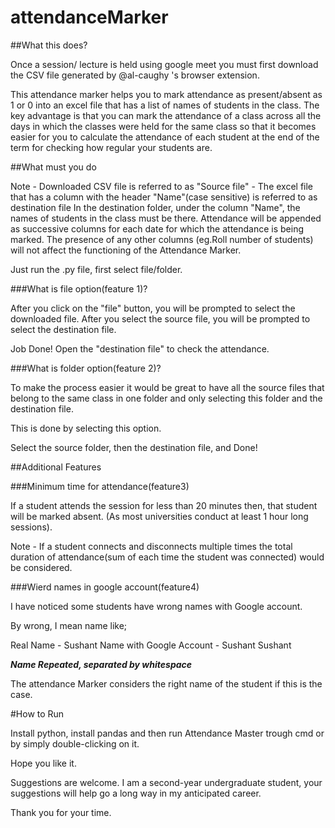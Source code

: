 # attendanceMarker

##What this does?

Once a session/ lecture is held using google meet you must first download the CSV file generated by @al-caughy 's browser extension.

This attendance marker helps you to mark attendance as present/absent as 1 or 0 into an excel file that has a list of names of students in the class.
The key advantage is that you can mark the attendance of a class across all the days in which the classes were held for the same class so that it becomes easier for you to calculate the attendance of each student at the end of the term for checking how regular your students are.

##What must you do

Note - Downloaded CSV file is referred to as "Source file"
     - The excel file that has a column with the header "Name"(case sensitive) is referred to as destination file
In the destination folder, under the column "Name", the names of students in the class must be there.
Attendance will be appended as successive columns for each date for which the attendance is being marked.
The presence of any other columns (eg.Roll number of students) will not affect the functioning of the Attendance Marker.

Just run the .py file, first select file/folder.

###What is file option(feature 1)?

After you click on the "file" button, you will be prompted to select the downloaded file.
After you select the source file, you will be prompted to select the destination file.

Job Done!
Open the "destination file" to check the attendance.


###What is folder option(feature 2)?

To make the process easier it would be great to have all the source files that belong to the same class in one folder and only selecting this folder and the destination file.

This is done by selecting this option.

Select the source folder, then the destination file, and Done!

##Additional Features

###Minimum time for attendance(feature3)

If a student attends the session for less than 20 minutes then, that student will be marked absent. (As most universities conduct at least 1 hour long sessions).

Note - If a student connects and disconnects multiple times the total duration of attendance(sum of each time the student was connected) would be considered.

###Wierd names in google account(feature4)

I have noticed some students have wrong names with Google account.

By wrong, I mean name like;

Real Name - Sushant
Name with Google Account - Sushant Sushant

***Name Repeated, separated by whitespace***


The attendance Marker considers the right name of the student if this is the case.



#How to Run

Install python, install pandas and then run Attendance Master trough cmd or by simply double-clicking on it.


Hope you like it.

Suggestions are welcome. I am a second-year undergraduate student, your suggestions will help go a long way in my anticipated career.

Thank you for your time.
